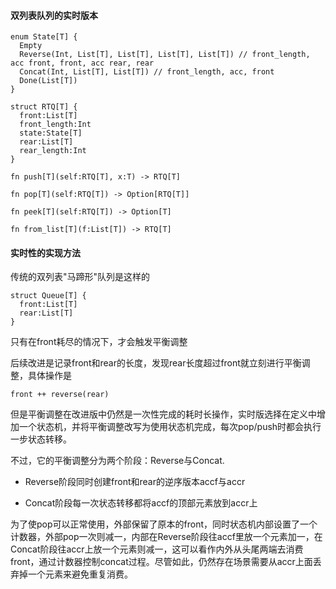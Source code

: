 #### 双列表队列的实时版本

```
enum State[T] {
  Empty
  Reverse(Int, List[T], List[T], List[T], List[T]) // front_length, acc front, front, acc rear, rear
  Concat(Int, List[T], List[T]) // front_length, acc, front
  Done(List[T])
}

struct RTQ[T] {
  front:List[T]
  front_length:Int
  state:State[T]
  rear:List[T]
  rear_length:Int
}

fn push[T](self:RTQ[T], x:T) -> RTQ[T]

fn pop[T](self:RTQ[T]) -> Option[RTQ[T]]

fn peek[T](self:RTQ[T]) -> Option[T]

fn from_list[T](f:List[T]) -> RTQ[T]
```

#### 实时性的实现方法

传统的双列表"马蹄形"队列是这样的

```
struct Queue[T] {
  front:List[T]
  rear:List[T]
}
```

只有在front耗尽的情况下，才会触发平衡调整

后续改进是记录front和rear的长度，发现rear长度超过front就立刻进行平衡调整，具体操作是

```
front ++ reverse(rear)
```

但是平衡调整在改进版中仍然是一次性完成的耗时长操作，实时版选择在定义中增加一个状态机，并将平衡调整改写为使用状态机完成，每次pop/push时都会执行一步状态转移。

不过，它的平衡调整分为两个阶段：Reverse与Concat.

+ Reverse阶段同时创建front和rear的逆序版本accf与accr

+ Concat阶段每一次状态转移都将accf的顶部元素放到accr上


为了使pop可以正常使用，外部保留了原本的front，同时状态机内部设置了一个计数器，外部pop一次则减一，内部在Reverse阶段往accf里放一个元素加一，在Concat阶段往accr上放一个元素则减一，这可以看作内外从头尾两端去消费front，通过计数器控制concat过程。尽管如此，仍然存在场景需要从accr上面丢弃掉一个元素来避免重复消费。

